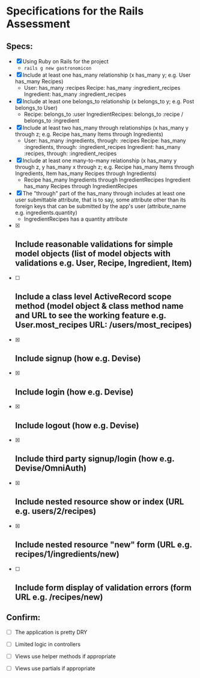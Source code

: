 # Specifications for the Rails Assessment

## Specs:
- [x] Using Ruby on Rails for the project
    - `rails g new gastronomicon`
- [x] Include at least one has_many relationship (x has_many y; e.g. User has_many Recipes) 
    -   User: has_many :recipes
        Recipe: has_many :ingredient_recipes
        Ingredient: has_many :ingredient_recipes
- [x] Include at least one belongs_to relationship (x belongs_to y; e.g. Post belongs_to User)
    -   Recipe: belongs_to :user
        IngredientRecipes: belongs_to :recipe / belongs_to :ingredient
- [x] Include at least two has_many through relationships (x has_many y through z; e.g. Recipe has_many Items through Ingredients)
    -   User: has_many :ingredients, through: :recipes
        Recipe: has_many :ingredients, through: :ingredient_recipes
        Ingredient: has_many :recipes, through: :ingredient_recipes
- [x] Include at least one many-to-many relationship (x has_many y through z, y has_many x through z; e.g. Recipe has_many Items through Ingredients, Item has_many Recipes through Ingredients)
    -   Recipe has_many Ingredients through IngredientRecipes
        Ingredient has_many Recipes through IngredientRecipes
- [x] The "through" part of the has_many through includes at least one user submittable attribute, that is to say, some attribute other than its foreign keys that can be submitted by the app's user (attribute_name e.g. ingredients.quantity)
    - IngredientRecipes has a quantity attribute
- [x] Include reasonable validations for simple model objects (list of model objects with validations e.g. User, Recipe, Ingredient, Item)
    - 
- [ ] Include a class level ActiveRecord scope method (model object & class method name and URL to see the working feature e.g. User.most_recipes URL: /users/most_recipes)
    - 
- [x] Include signup (how e.g. Devise)
    - 
- [x] Include login (how e.g. Devise)
    - 
- [x] Include logout (how e.g. Devise)
    - 
- [x] Include third party signup/login (how e.g. Devise/OmniAuth)
    - 
- [x] Include nested resource show or index (URL e.g. users/2/recipes)
    - 
- [x] Include nested resource "new" form (URL e.g. recipes/1/ingredients/new)
    - 
- [ ] Include form display of validation errors (form URL e.g. /recipes/new)
    - 

## Confirm:
- [ ] The application is pretty DRY

- [ ] Limited logic in controllers

- [ ] Views use helper methods if appropriate

- [ ] Views use partials if appropriate
